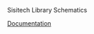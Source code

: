 Sisitech Library Schematics

[Documentation](https://github.com/sisitech/sisitech-schematics/blob/main/README.md)
